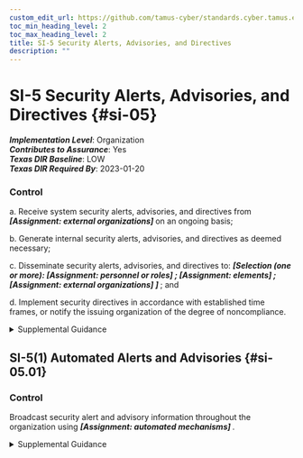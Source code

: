 ```yaml
---
custom_edit_url: https://github.com/tamus-cyber/standards.cyber.tamus.edu/tree/main/static/content/tamus.edu/TAMUS_profile.xml
toc_min_heading_level: 2
toc_max_heading_level: 2
title: SI-5 Security Alerts, Advisories, and Directives
description: ""
---
```


# SI-5 Security Alerts, Advisories, and Directives {#si-05}

_**Implementation Level**_: Organization\
_**Contributes to Assurance**_: Yes\
_**Texas DIR Baseline**_: LOW\
_**Texas DIR Required By**_: 2023-01-20

### Control

a. Receive system security alerts, advisories, and directives from <strong> <em>[Assignment: external organizations]</em> </strong> on an ongoing basis;

b. Generate internal security alerts, advisories, and directives as deemed necessary;

c. Disseminate security alerts, advisories, and directives to: <strong> <em>[Selection (one or more): <strong> <em>[Assignment: personnel or roles]</em> </strong> ; <strong> <em>[Assignment: elements]</em> </strong> ; <strong> <em>[Assignment: external organizations]</em> </strong> ]</em> </strong> ; and

d. Implement security directives in accordance with established time frames, or notify the issuing organization of the degree of noncompliance.

<details>
  <summary>Supplemental Guidance</summary>

The Cybersecurity and Infrastructure Security Agency (CISA) generates security alerts and advisories to maintain situational awareness throughout the Federal Government. Security directives are issued by OMB or other designated organizations with the responsibility and authority to issue such directives. Compliance with security directives is essential due to the critical nature of many of these directives and the potential (immediate) adverse effects on organizational operations and assets, individuals, other organizations, and the Nation should the directives not be implemented in a timely manner. External organizations include supply chain partners, external mission or business partners, external service providers, and other peer or supporting organizations.

</details>

## SI-5(1) Automated Alerts and Advisories {#si-05.01}

### Control

Broadcast security alert and advisory information throughout the organization using <strong> <em>[Assignment: automated mechanisms]</em> </strong>.

<details>
  <summary>Supplemental Guidance</summary>

The significant number of changes to organizational systems and environments of operation requires the dissemination of security-related information to a variety of organizational entities that have a direct interest in the success of organizational mission and business functions. Based on information provided by security alerts and advisories, changes may be required at one or more of the three levels related to the management of risk, including the governance level, mission and business process level, and the information system level.

</details>

